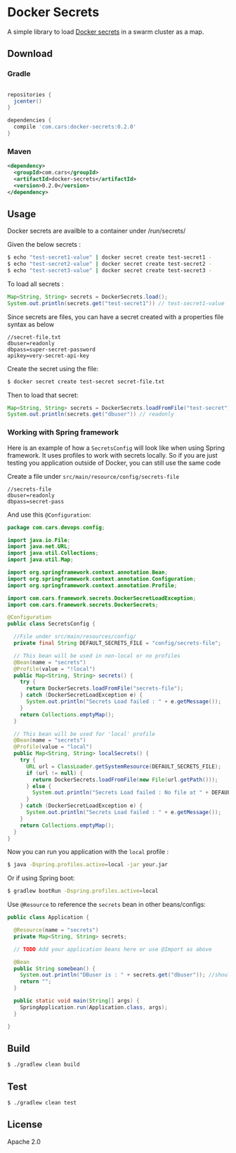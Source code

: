 # Docker Secrets

A simple library to load [Docker secrets](https://docs.docker.com/engine/swarm/secrets/) in a swarm cluster as a map.

## Download

### Gradle

```groovy

repositories {
  jcenter()
}

dependencies {
  compile 'com.cars:docker-secrets:0.2.0'
}
```

### Maven

```xml
<dependency>
  <groupId>com.cars</groupId>
  <artifactId>docker-secrets</artifactId>
  <version>0.2.0</version>
</dependency>
```

## Usage

Docker secrets are availble to a container under /run/secrets/   

Given the below secrets :

```bash
$ echo "test-secret1-value" | docker secret create test-secret1 -
$ echo "test-secret2-value" | docker secret create test-secret2 -
$ echo "test-secret3-value" | docker secret create test-secret3 -
```

To load all secrets : 

```java
Map<String, String> secrets = DockerSecrets.load();
System.out.println(secrets.get("test-secret1")) // test-secret1-value
```

Since secrets are files, you can have a secret created with a properties file syntax as below

```properties
//secret-file.txt
dbuser=readonly
dbpass=super-secret-password
apikey=very-secret-api-key
```

Create the secret using the file:

```bash
$ docker secret create test-secret secret-file.txt
```

Then to load that secret:

```java
Map<String, String> secrets = DockerSecrets.loadFromFile("test-secret");
System.out.println(secrets.get("dbuser")) // readonly
```

### Working with Spring framework

Here is an example of how a `SecretsConfig` will look like when using Spring framework. It uses profiles to work with secrets locally. So if you are just testing you application outside of Docker, you can still use the same code

Create a file under `src/main/resource/config/secrets-file`

```properties
//secrets-file
dbuser=readonly
dbpass=secret-pass
```

And use this `@Configuration`:

```java
package com.cars.devops.config;

import java.io.File;
import java.net.URL;
import java.util.Collections;
import java.util.Map;

import org.springframework.context.annotation.Bean;
import org.springframework.context.annotation.Configuration;
import org.springframework.context.annotation.Profile;

import com.cars.framework.secrets.DockerSecretLoadException;
import com.cars.framework.secrets.DockerSecrets;

@Configuration
public class SecretsConfig {

  //File under src/main/resources/config/
  private final String DEFAULT_SECRETS_FILE = "config/secrets-file";

  // This bean will be used in non-local or no profiles
  @Bean(name = "secrets")
  @Profile(value = "!local")
  public Map<String, String> secrets() {
    try {
      return DockerSecrets.loadFromFile("secrets-file");
    } catch (DockerSecretLoadException e) {
      System.out.println("Secrets Load failed : " + e.getMessage());
    }
    return Collections.emptyMap();
  }

  // This bean will be used for 'local' profile
  @Bean(name = "secrets")
  @Profile(value = "local")
  public Map<String, String> localSecrets() {
    try {
      URL url = ClassLoader.getSystemResource(DEFAULT_SECRETS_FILE);
      if (url != null) {
        return DockerSecrets.loadFromFile(new File(url.getPath()));
      } else {
        System.out.println("Secrets Load failed : No file at " + DEFAULT_SECRETS_FILE);
      }
    } catch (DockerSecretLoadException e) {
      System.out.println("Secrets Load failed : " + e.getMessage());
    }
    return Collections.emptyMap();
  }
}
``` 

Now you can run you application with the `local` profile :

```bash
$ java -Dspring.profiles.active=local -jar your.jar
```

Or if using Spring boot:

```bash
$ gradlew bootRun -Dspring.profiles.active=local
```

Use `@Resource` to reference the `secrets` bean in other beans/configs:

```java
public class Application {

  @Resource(name = "secrets")
  private Map<String, String> secrets;

  // TODO Add your application beans here or use @Import as above

  @Bean
  public String somebean() {
    System.out.println("DBuser is : " + secrets.get("dbuser")); //should print readonly
    return "";
  }

  public static void main(String[] args) {
    SpringApplication.run(Application.class, args);
  }

}
```

## Build

```bash
$ ./gradlew clean build
```

## Test

```bash
$ ./gradlew clean test
```

## License

Apache 2.0

